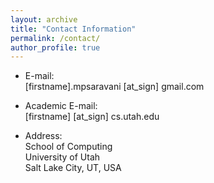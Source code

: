 ```yaml
---
layout: archive
title: "Contact Information"
permalink: /contact/
author_profile: true
---
```


* E-mail:<br>[firstname].mpsaravani [at_sign] gmail.com
* Academic E-mail:<br>[firstname] [at_sign] cs.utah.edu


* Address:
  <br> School of Computing
  <br> University of Utah
  <br> Salt Lake City, UT, USA

